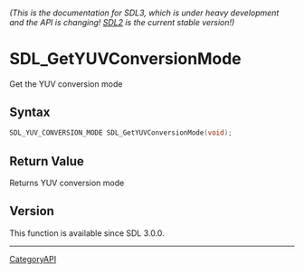 ###### (This is the documentation for SDL3, which is under heavy development and the API is changing! [SDL2](https://wiki.libsdl.org/SDL2/) is the current stable version!)
# SDL_GetYUVConversionMode

Get the YUV conversion mode

## Syntax

```c
SDL_YUV_CONVERSION_MODE SDL_GetYUVConversionMode(void);

```

## Return Value

Returns YUV conversion mode

## Version

This function is available since SDL 3.0.0.

----
[CategoryAPI](CategoryAPI.md)
